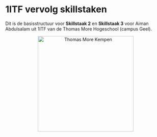 # 1ITF vervolg skillstaken 
Dit is de basisstructuur voor **Skillstaak 2** en **Skillstaak 3** voor Aiman Abdulsalam uit 1ITF van de Thomas More Hogeschool (campus Geel).

<p align="center">
    <img src="https://www.thomasmore.be/themes/wundertheme/logo.svg" alt="Thomas More Kempen" width="300" />
</p>

